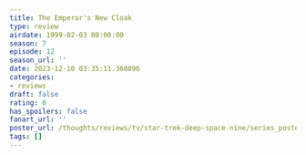 ```yaml
---
title: The Emperor's New Cloak
type: review
airdate: 1999-02-03 00:00:00
season: 7
episode: 12
season_url: ''
date: 2023-12-10 03:35:11.360896
categories:
- reviews
draft: false
rating: 0
has_spoilers: false
fanart_url: ''
poster_url: /thoughts/reviews/tv/star-trek-deep-space-nine/series_poster.jpg
tags: []
---
```


